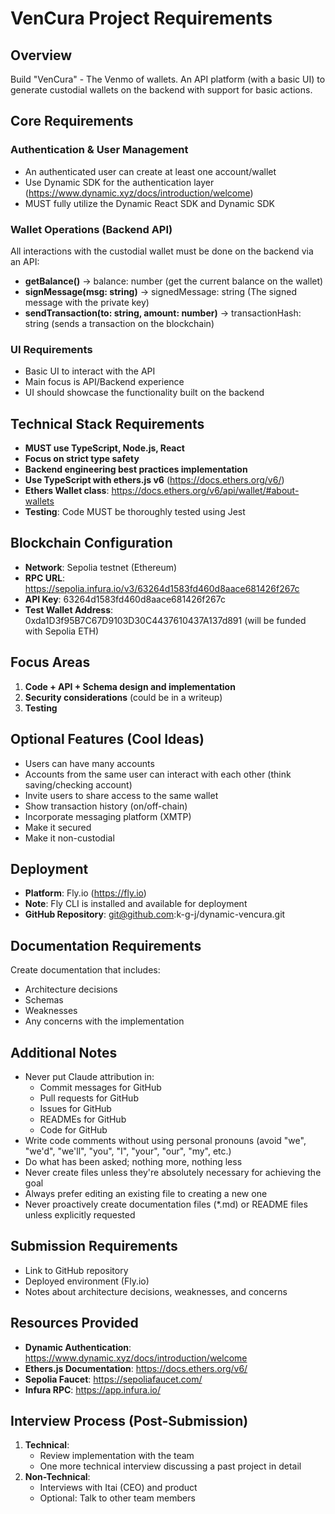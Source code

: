 # VenCura Project Requirements

## Overview
Build "VenCura" - The Venmo of wallets. An API platform (with a basic UI) to generate custodial wallets on the backend with support for basic actions.

## Core Requirements

### Authentication & User Management
- An authenticated user can create at least one account/wallet
- Use Dynamic SDK for the authentication layer (https://www.dynamic.xyz/docs/introduction/welcome)
- MUST fully utilize the Dynamic React SDK and Dynamic SDK

### Wallet Operations (Backend API)
All interactions with the custodial wallet must be done on the backend via an API:
- **getBalance()** → balance: number (get the current balance on the wallet)
- **signMessage(msg: string)** → signedMessage: string (The signed message with the private key)
- **sendTransaction(to: string, amount: number)** → transactionHash: string (sends a transaction on the blockchain)

### UI Requirements
- Basic UI to interact with the API
- Main focus is API/Backend experience
- UI should showcase the functionality built on the backend

## Technical Stack Requirements
- **MUST use TypeScript, Node.js, React**
- **Focus on strict type safety**
- **Backend engineering best practices implementation**
- **Use TypeScript with ethers.js v6** (https://docs.ethers.org/v6/)
- **Ethers Wallet class**: https://docs.ethers.org/v6/api/wallet/#about-wallets
- **Testing**: Code MUST be thoroughly tested using Jest

## Blockchain Configuration
- **Network**: Sepolia testnet (Ethereum)
- **RPC URL**: https://sepolia.infura.io/v3/63264d1583fd460d8aace681426f267c
- **API Key**: 63264d1583fd460d8aace681426f267c
- **Test Wallet Address**: 0xda1D3f95B7C67D9103D30C4437610437A137d891 (will be funded with Sepolia ETH)

## Focus Areas
1. **Code + API + Schema design and implementation**
2. **Security considerations** (could be in a writeup)
3. **Testing**

## Optional Features (Cool Ideas)
- Users can have many accounts
- Accounts from the same user can interact with each other (think saving/checking account)
- Invite users to share access to the same wallet
- Show transaction history (on/off-chain)
- Incorporate messaging platform (XMTP)
- Make it secured
- Make it non-custodial

## Deployment
- **Platform**: Fly.io (https://fly.io)
- **Note**: Fly CLI is installed and available for deployment
- **GitHub Repository**: git@github.com:k-g-j/dynamic-vencura.git

## Documentation Requirements
Create documentation that includes:
- Architecture decisions
- Schemas
- Weaknesses
- Any concerns with the implementation

## Additional Notes
- Never put Claude attribution in:
  - Commit messages for GitHub
  - Pull requests for GitHub
  - Issues for GitHub
  - READMEs for GitHub
  - Code for GitHub
- Write code comments without using personal pronouns (avoid "we", "we'd", "we'll", "you", "I", "your", "our", "my", etc.)
- Do what has been asked; nothing more, nothing less
- Never create files unless they're absolutely necessary for achieving the goal
- Always prefer editing an existing file to creating a new one
- Never proactively create documentation files (*.md) or README files unless explicitly requested

## Submission Requirements
- Link to GitHub repository
- Deployed environment (Fly.io)
- Notes about architecture decisions, weaknesses, and concerns

## Resources Provided
- **Dynamic Authentication**: https://www.dynamic.xyz/docs/introduction/welcome
- **Ethers.js Documentation**: https://docs.ethers.org/v6/
- **Sepolia Faucet**: https://sepoliafaucet.com/
- **Infura RPC**: https://app.infura.io/

## Interview Process (Post-Submission)
1. **Technical**:
   - Review implementation with the team
   - One more technical interview discussing a past project in detail
2. **Non-Technical**:
   - Interviews with Itai (CEO) and product
   - Optional: Talk to other team members